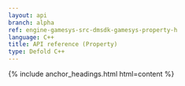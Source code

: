 ```yaml
---
layout: api
branch: alpha
ref: engine-gamesys-src-dmsdk-gamesys-property-h
language: C++
title: API reference (Property)
type: Defold C++
---
```

{% include anchor_headings.html html=content %}